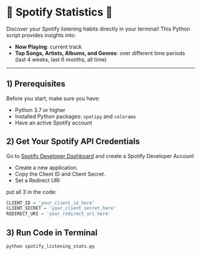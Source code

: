 # 🎵 Spotify Statistics 🎵

Discover your Spotify listening habits directly in your terminal! This Python script provides insights into:

- **Now Playing**: current track 
- **Top Songs, Artists, Albums, and Genres**: over different time periods (last 4 weeks, last 6 months, all time)  

---

## 1) Prerequisites

Before you start, make sure you have:

- Python 3.7 or higher 
- Installed Python packages: `spotipy` and `colorama`  
- Have an active Spotify account


## 2) Get Your Spotify API Credentials
Go to [Spotify Developer Dashboard](https://developer.spotify.com/dashboard/) and create a Spotify Developer Account
- Create a new application.
- Copy the Client ID and Client Secret.
- Set a Redirect URI

 put all 3 in the code:

```python
CLIENT_ID = 'your_client_id_here'
CLIENT_SECRET = 'your_client_secret_here'
REDIRECT_URI = 'your_redirect_uri_here'
```

## 3) Run Code in Terminal

```python
python spotify_listening_stats.py
```
